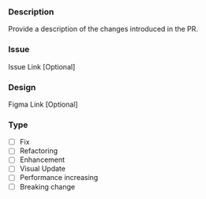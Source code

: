 ### Description
Provide a description of the changes introduced in the PR.

### Issue
Issue Link [Optional]

### Design
Figma Link [Optional]

### Type
- [ ] Fix
- [ ] Refactoring
- [ ] Enhancement
- [ ] Visual Update
- [ ] Performance increasing
- [ ] Breaking change
